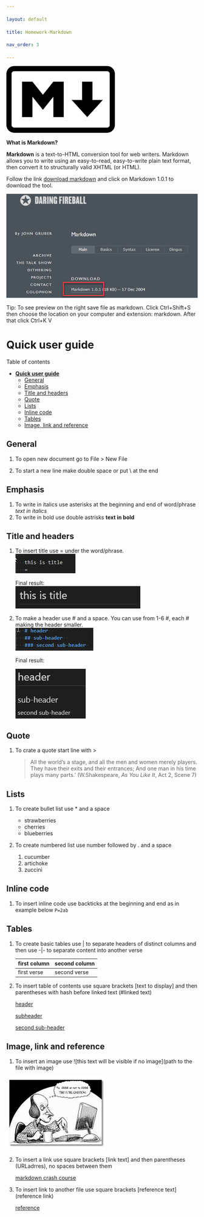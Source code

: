 ```yaml
---

layout: default

title: Homework-Markdown

nav_order: 3

---
```


 ![ikonaMD](./images/ikonaMD.png)
 
 **What is Markdown?**

 **Markdown** is a text-to-HTML conversion tool for web writers. Markdown allows you to write using an easy-to-read, easy-to-write plain text format, then convert it to structurally valid XHTML (or HTML).
 
 Follow the link [download markdown](https://daringfireball.net/projects/markdown/) and click on Markdown 1.0.1 to download the tool.

 ![wheredownload](./images/wheredownload.png)

Tip: To see preview on the right save file as markdown. Click Ctrl+Shift+S then choose the location on your computer and extension: markdown. After that click Ctrl+K V 

**Quick user guide**
=====
Table of contents
- [**Quick user guide**](#quick-user-guide)
  - [General](#general)
  - [Emphasis](#emphasis)
  - [Title and headers](#title-and-headers)
  - [Quote](#quote)
  - [Lists](#lists)
  - [Inline code](#inline-code)
  - [Tables](#tables)
  - [Image, link and reference](#image-link-and-reference)
## General

1. To open new document go to File > New File

2. To start a new line make double space or put \ at the end
   
## Emphasis

1. To write in italics use asterisks at the beginning and end of word/phrase *text in italics*
2. To write in bold use double astrisks **text in bold**
   
## Title and headers  

1. To insert title use = under the word/phrase.  
   ![title](./images/title.png)

   Final result:  
   ![title2](./images/title2.png)

 
2. To make a header use # and a space. 
You can use from 1-6 #, each # making the header smaller.  
![headers1](./images/headers1.png)

   Final result:

   ![headers](./images/headers.png)

## Quote  
1. To crate a quote start line with >  
   > All the world’s a stage, and all the men and women merely players. They have their exits and their entrances; And one man in his time plays many parts.’ (W.Shakespeare, *As You Like It*, Act 2, Scene 7)

## Lists
1. To create bullet list use * and a space  
   * strawberries
   * cherries
   * blueberries
  
2.  To create numbered list use number followed by . and a space  
       1. cucumber
       2. artichoke
       3. zuccini

## Inline code
1.  To insert inline code use backticks at the beginning and end as in example below 
`P=2ab`

## Tables
1. To create basic tables use | to separate headers of distinct columns and then use -|- to separate content into another verse
  
   first column | second column
   -|-
   first verse | second verse
2. To insert table of contents use square brackets [text to display] and then parentheses with hash before linked text (#linked text)
    
    [header](#header)

    [subheader](#sub-header)

    [second sub-header](#second-sub-header)
## Image, link and reference
1.  To insert an image use ![this text will be visible if no image](path to the file with image)

![tocode](./images/tocode.jpg)

2. To insert a link use square brackets [link text] and then parentheses (URLadrres), no spaces between them
   
      [markdown crash course](https://www.youtube.com/watch?v=HUBNt18RFbo)

3. To insert link to another file use square brackets [reference text] (reference link)

      [reference](reference.md)


